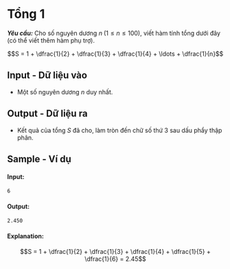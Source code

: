
# Tổng 1

***Yêu cầu:*** Cho số nguyên dương $n \; (1 \le n \le 100)$, viết hàm tính tổng dưới đây (có thể viết thêm hàm phụ trợ).

$$S = 1 + \dfrac{1}{2} + \dfrac{1}{3} + \dfrac{1}{4} + \ldots + \dfrac{1}{n}$$

## Input - Dữ liệu vào

- Một số nguyên dương $n$ duy nhất.

## Output - Dữ liệu ra

- Kết quả của tổng $S$ đã cho, làm tròn đến chữ số thứ $3$ sau dấu phẩy thập phân.

## Sample - Ví dụ

#### Input:

```
6
```

#### Output:

```
2.450
```

#### Explanation:

$$S = 1 + \dfrac{1}{2} + \dfrac{1}{3} + \dfrac{1}{4} + \dfrac{1}{5} + \dfrac{1}{6} = 2.45$$
